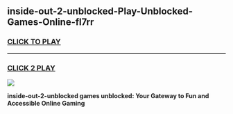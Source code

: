 
## inside-out-2-unblocked-Play-Unblocked-Games-Online-fl7rr
<h3>
<a href="https://premium76.site?title=inside-out-2-unblocked&ref=25A">CLICK TO PLAY</a></h3>
<hr>

<h3>
<a href="https://premium76.site?title=inside-out-2-unblocked&ref=25A">CLICK 2 PLAY</a>
  
</h3>

<a href="https://premium76.site?title=inside-out-2-unblocked&ref=25A"><img src="https://clearcache.store/games.png"></a>


**inside-out-2-unblocked games unblocked: Your Gateway to Fun and Accessible Online Gaming**
